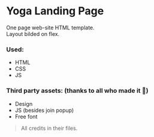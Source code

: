 # Yoga Landing Page
One page  web-site HTML template.\
Layout bilded on flex.
### Used:
 - HTML
 - CSS
 - JS
### Third party assets: (thanks to all who made it :pray:)
 - Design
 - JS (besides join popup)
 - Free font
 > All credits in their files.
